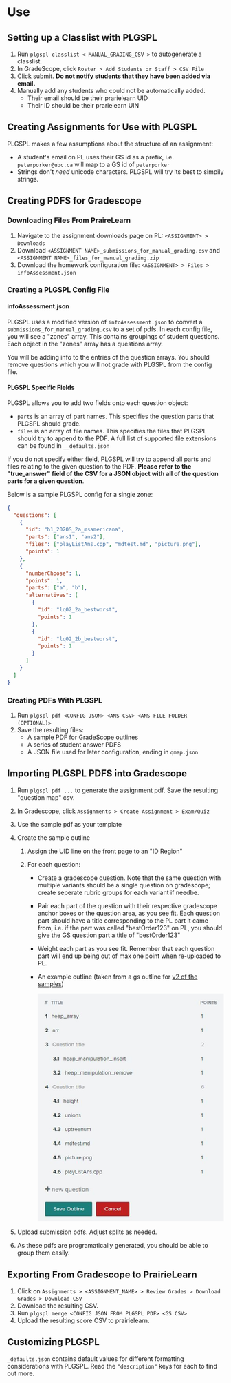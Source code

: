 # Use

## Setting up a Classlist with PLGSPL

1. Run `plgspl classlist < MANUAL_GRADING_CSV >` to autogenerate a classlist.
2. In GradeScope, click `Roster > Add Students or Staff > CSV File`
3. Click submit. **Do not notify students that they have been added via email.**
4. Manually add any students who could not be automatically added.
   - Their email should be their prarielearn UID
   - Their ID should be their prarielearn UIN

## Creating Assignments for Use with PLGSPL

PLGSPL makes a few assumptions about the structure of an assignment:

- A student's email on PL uses their GS id as a prefix, i.e. `peterporker@ubc.ca` will map to a GS id of `peterporker`
- Strings don't _need_ unicode characters. PLGSPL will try its best to simpily strings.

## Creating PDFS for Gradescope

### Downloading Files From PraireLearn

1. Navigate to the assignment downloads page on PL: `<ASSIGNMENT> > Downloads`
2. Download `<ASSIGNMENT NAME>_submissions_for_manual_grading.csv` and `<ASSIGNMENT NAME>_files_for_manual_grading.zip`
3. Download the homework configuration file: `<ASSIGNMENT> > Files > infoAssessment.json`

### Creating a PLGSPL Config File

#### infoAssessment.json

PLGSPL uses a modified version of `infoAssessment.json` to convert a `submissions_for_manual_grading.csv` to a set of pdfs. In each config file, you will see a "zones" array. This contains groupings of student questions. Each object in the "zones" array has a questions array.

You will be adding info to the entries of the question arrays. You should remove questions which you will not grade with PLGSPL from the config file.

#### PLGSPL Specific Fields

PLGSPL allows you to add two fields onto each question object:

- `parts` is an array of part names. This specifies the question parts that PLGSPL should grade.
- `files` is an array of file names. This specifies the files that PLGSPL should try to append to the PDF. A full list of supported file extensions can be found in `__defaults.json`

If you do not specify either field, PLGSPL will try to append all parts and files relating to the given question to the PDF. **Please refer to the "true_answer" field of the CSV for a JSON object with all of the question parts for a given question**.

Below is a sample PLGSPL config for a single zone:

```json
{
  "questions": [
    {
      "id": "h1_2020S_2a_msamericana",
      "parts": ["ans1", "ans2"],
      "files": ["playListAns.cpp", "mdtest.md", "picture.png"],
      "points": 1
    },
    {
      "numberChoose": 1,
      "points": 1,
      "parts": ["a", "b"],
      "alternatives": [
        {
          "id": "lq02_2a_bestworst",
          "points": 1
        },
        {
          "id": "lq02_2b_bestworst",
          "points": 1
        }
      ]
    }
  ]
}
```

### Creating PDFs With PLGSPL

1. Run `plgspl pdf <CONFIG JSON> <ANS CSV> <ANS FILE FOLDER (OPTIONAL)>`
2. Save the resulting files:
   - A sample PDF for GradeScope outlines
   - A series of student answer PDFS
   - A JSON file used for later configuration, ending in `qmap.json`

## Importing PLGSPL PDFS into Gradescope

1. Run `plgspl pdf ...` to generate the assignment pdf. Save the resulting "question map" csv.
2. In Gradescope, click `Assignments > Create Assignment > Exam/Quiz`
3. Use the sample pdf as your template
4. Create the sample outline

   1. Assign the UID line on the front page to an "ID Region"
   2. For each question:

      - Create a gradescope question. Note that the same question with multiple variants should be a single question on gradescope; create seperate rubric groups for each variant if needbe.
      - Pair each part of the question with their respective gradescope anchor boxes or the question area, as you see fit. Each question part should have a title corresponding to the PL part it came from, i.e. if the part was called "bestOrder123" on PL, you should give the GS question part a title of "bestOrder123"
      - Weight each part as you see fit. Remember that each question part will end up being out of max one point when re-uploaded to PL.
      - An example outline (taken from a gs outline for [v2 of the samples](../res/plgspl_v2_sample))

        ![Sample GradeScope Outline](sample_outline.JPG)

5. Upload submission pdfs. Adjust splits as needed.
6. As these pdfs are programatically generated, you should be able to group them easily.

## Exporting From Gradescope to PrairieLearn

1. Click on `Assignments > <ASSIGNMENT_NAME> > Review Grades > Download Grades > Download CSV`
2. Download the resulting CSV.
3. Run `plgspl merge <CONFIG JSON FROM PLGSPL PDF> <GS CSV>`
4. Upload the resulting score CSV to prairielearn.

## Customizing PLGSPL

`_defaults.json` contains default values for different formatting considerations with PLGSPL. Read the `"description"` keys for each to find out more.
